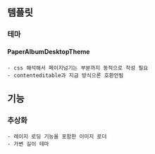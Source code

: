 ## 템플릿
### 테마
#### PaperAlbumDesktopTheme 
    - css 해석해서 페이지넘기는 부분까지 동적으로 작성 필요
    - contenteditable과 지금 방식으론 호환안됨
## 기능
### 추상화
    - 레이지 로딩 기능을 포함한 이미지 로더
    - 가변 길이 테마 
